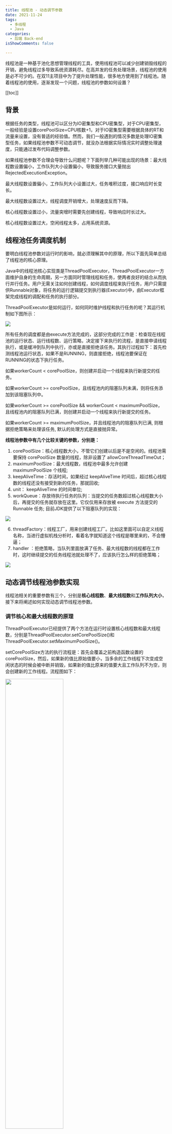 ```yaml
---
title: 线程池 - 动态调节参数
date: 2021-11-24
tags:
  - 多线程
  - Java
categories:
  - 后端 Back-end
isShowComments: false

---
```


<Boxx/>

线程池是一种基于池化思想管理线程的工具，使用线程池可以减少创建销毁线程的开销，避免线程过多导致系统资源耗尽。在高并发的任务处理场景，线程池的使用是必不可少的。在双11主项目中为了提升处理性能，很多地方使用到了线程池。随着线程池的使用，逐渐发现一个问题，线程池的参数如何设置？

<!-- more -->

[[toc]]

## 背景

根据任务的类型，线程池可以区分为IO密集型和CPU密集型，对于CPU密集型，一般经验是设置corePoolSize=CPU核数+1，对于IO密集型需要根据具体的RT和流量来设置，没有普适的经验值。然而，我们一般遇到的情况多数是处理IO密集型任务，如果线程池参数不可动态调节，就没办法根据实际情况实时调整处理速度，只能通过发布代码调整参数。

如果线程池参数不合理会导致什么问题呢？下面列举几种可能出现的场景：最大线程数设置偏小，工作队列大小设置偏小，导致服务接口大量抛出RejectedExecutionException。

最大线程数设置偏小，工作队列大小设置过大，任务堆积过度，接口响应时长变长。

最大线程数设置过大，线程调度开销增大，处理速度反而下降。

核心线程数设置过小，流量突增时需要先创建线程，导致响应时长过大。

核心线程数设置过大，空闲线程太多，占用系统资源。

## 线程池任务调度机制

要明白线程池参数对运行时的影响，就必须理解其中的原理，所以下面先简单总结了线程池的核心原理。

Java中的线程池核心实现类是ThreadPoolExecutor，ThreadPoolExecutor一方面维护自身的生命周期，另一方面同时管理线程和任务，使两者良好的结合从而执行并行任务。用户无需关注如何创建线程，如何调度线程来执行任务，用户只需提供Runnable对象，将任务的运行逻辑提交到执行器(Executor)中，由Executor框架完成线程的调配和任务的执行部分。

ThreadPoolExecutor是如何运行，如何同时维护线程和执行任务的呢？其运行机制如下图所示：

![](https://img-blog.csdnimg.cn/img_convert/074a5affd33da0c2e73cd6c8e762360b.png)

所有任务的调度都是由execute方法完成的，这部分完成的工作是：检查现在线程池的运行状态、运行线程数、运行策略，决定接下来执行的流程，是直接申请线程执行，或是缓冲到队列中执行，亦或是直接拒绝该任务。其执行过程如下：首先检测线程池运行状态，如果不是RUNNING，则直接拒绝，线程池要保证在RUNNING的状态下执行任务。

如果workerCount < corePoolSize，则创建并启动一个线程来执行新提交的任务。

如果workerCount >= corePoolSize，且线程池内的阻塞队列未满，则将任务添加到该阻塞队列中。

如果workerCount >= corePoolSize && workerCount < maximumPoolSize，且线程池内的阻塞队列已满，则创建并启动一个线程来执行新提交的任务。

如果workerCount >= maximumPoolSize，并且线程池内的阻塞队列已满, 则根据拒绝策略来处理该任务, 默认的处理方式是直接抛异常。

**线程池参数中有几个比较关键的参数，分别是：**

1. corePoolSize：核心线程数大小，不管它们创建以后是不是空闲的。线程池需要保持 corePoolSize 数量的线程，除非设置了 allowCoreThreadTimeOut；
2. maximumPoolSize：最大线程数，线程池中最多允许创建 maximumPoolSize 个线程;
3. keepAliveTime：存活时间，如果经过 keepAliveTime 时间后，超过核心线程数的线程还没有接受到新的任务，那就回收;
4. unit： keepAliveTime 的时间单位;
5. workQueue：存放待执行任务的队列：当提交的任务数超过核心线程数大小后，再提交的任务就存放在这里。它仅仅用来存放被 execute 方法提交的 Runnable 任务; 目前JDK提供了以下阻塞队列的实现：

![](https://img-blog.csdnimg.cn/img_convert/67dbd72c11b4953a5991344de505871b.png)

6. threadFactory：线程工厂，用来创建线程工厂。比如这里面可以自定义线程名称，当进行虚拟机栈分析时，看着名字就知道这个线程是哪里来的，不会懵逼；
7. handler ：拒绝策略，当队列里面放满了任务、最大线程数的线程都在工作时，这时继续提交的任务线程池就处理不了，应该执行怎么样的拒绝策略；

![](https://imgconvert.csdnimg.cn/aFR0cHM6Ly9qZXNzaWNhLTEyNTk2NzEzMzQuY29zLmFwLWNoZW5nZHUubXlxY2xvdWQuY29tL2p2bS9qdm0vMDIucG5n?x-oss-process=image/format,png)

## 动态调节线程池参数实现

线程池相关的重要参数有三个，分别是**核心线程数**、**最大线程数**和**工作队列大小**，接下来将阐述如何实现动态调节线程池参数。

### 调节核心和最大线程数的原理

ThreadPoolExecutor已经提供了两个方法在运行时设置核心线程数和最大线程数，分别是ThreadPoolExecutor.setCorePoolSize()和ThreadPoolExecutor.setMaximumPoolSize()。

setCorePoolSize方法的执行流程是：首先会覆盖之前构造函数设置的corePoolSize，然后，如果新的值比原始值要小，当多余的工作线程下次变成空闲状态的时候会被中断并销毁，如果新的值比原来的值要大且工作队列不为空，则会创建新的工作线程。流程图如下：

<img src="https://img-blog.csdnimg.cn/img_convert/9943d6e8df5f7d2fcd11b5161ec5e3a6.png" width="60%">

setMaximumPoolSize方法执行流程是：首先会覆盖之前构造函数设置的maximumPoolSize，然后，如果新的值比原来的值要小，当多余的工作线程下次变成空闲状态的时候会被中断并销毁。

**代码设置：**

![](https://imgconvert.csdnimg.cn/aFR0cHM6Ly9qZXNzaWNhLTEyNTk2NzEzMzQuY29zLmFwLWNoZW5nZHUubXlxY2xvdWQuY29tL2p2bS9qdm0vMDQucG5n?x-oss-process=image/format,png)

### 调节工作队列大小的原理

线程池中是以生产者消费者模式，通过一个阻塞队列来缓存任务，工作线程从阻塞队列中获取任务。工作队列的接口是阻塞队列(BlockingQueue)，在队列为空时，获取元素的线程会等待队列变为非空，当队列满时，存储元素的线程会等待队列可用。

目前JDK提供了以下阻塞队列的实现：

![](https://img-blog.csdnimg.cn/img_convert/67dbd72c11b4953a5991344de505871b.png)

但是很不幸，这些阻塞队列的实现都不支持动态调整大小，那么为什么不自己实现一个可动态调整大小的阻塞队列呢。重复造轮子是不可取的，所以选择改造轮子。LinkedBlockingQueue是比较常用的一个阻塞队列，它无法修改大小的原因是capacity字段设置成了final private final int capacity;。如果把final去掉，并提供修改capacity的方法，是不是就满足我们的需求呢？事实证明是可行的。

所以要想动态修改只能自己实现一个BlockingQueue，然后capacity可以动态修改即可；复制一个LinkedBlockingQueue源码，将capacity的final修饰去掉，添加set方法，保存为ResizableCapacityLinkedBlockingQueue.java即可，然后使用ResizableCapacityLinkedBlockingQueue作为任务队列；

![](https://imgconvert.csdnimg.cn/aFR0cHM6Ly9qZXNzaWNhLTEyNTk2NzEzMzQuY29zLmFwLWNoZW5nZHUubXlxY2xvdWQuY29tL2p2bS9qdm0vMDYucG5n?x-oss-process=image/format,png)

## 这个过程中涉及到的面试题有哪些？

问题一：线程池被创建后里面有线程吗？如果没有的话，你知道有什么方法对线程池进行预热吗？

答：线程池被创建后如果没有任务过来，里面是不会有线程的。如果需要预热的话可以调用下面的两个方法：

prestartCoreThread()和prestartAllCoreThreads()

问题二：核心线程数会被回收吗？需要什么设置？

答：核心线程数默认是不会被回收的，如果需要回收核心线程数，需要调用下面的方法：allowCoreThreadTimeOut();

## 参考

[Java-线程池动态修改大小](https://blog.csdn.net/qq_21239913/article/details/105750002?utm_medium=distribute.pc_aggpage_search_result.none-task-blog-2~aggregatepage~first_rank_ecpm_v1~rank_v31_ecpm-15-105750002.pc_agg_new_rank&utm_term=java%E5%AE%9E%E7%8E%B0%E5%8A%A8%E6%80%81%E7%BA%BF%E7%A8%8B%E6%B1%A0&spm=1000.2123.3001.4430)

[java动态线程池_可动态调节参数的线程池实现](https://blog.csdn.net/weixin_42306503/article/details/114347975)
